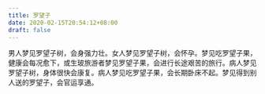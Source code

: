 ```yaml
---
title: 罗望子
date: 2020-02-15T20:54:12+08:00
draft: false
---
```


男人梦见罗望子树，会身强力壮。女人梦见罗望子树，会怀孕。梦见吃罗望子果，健康会每况愈下，或生玻旅游者梦见罗望子果，会进行长途艰苦的旅行。病人梦见罗望子树，身体很快会康复。病人梦见吃罗望子果，会长期卧床不起。梦见得到别人送的罗望子，会官运享通。